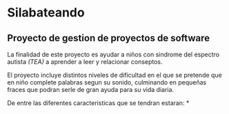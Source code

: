 # Silabateando
## Proyecto de gestion de proyectos de software
La finalidad de este proyecto es ayudar a niños con sindrome del espectro autista *(TEA)* a aprender a leer y relacionar conseptos.

El proyecto incluye distintos niveles de dificultad en el que se pretende que en niño complete palabras segun su sonido, culminando en pequeñas fraces que podran serle de gran ayuda para su vida diaria.

De entre las diferentes caracteristicas que se tendran estaran:
  * 
